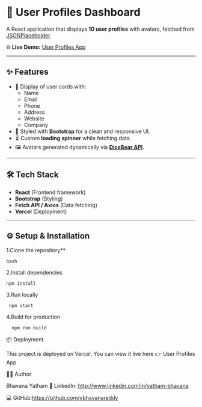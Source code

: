 # 🚀 User Profiles Dashboard 

A React application that displays **10 user profiles** with avatars, fetched from [JSONPlaceholder](https://jsonplaceholder.typicode.com/users).  

🌐 **Live Demo:** [User Profiles App](https://user-profiles-basic-mjk3rj7ku-bhavana-yathams-projects.vercel.app)  

---

## ✨ Features  
- 📇 Display of user cards with:  
  - Name  
  - Email  
  - Phone  
  - Address  
  - Website  
  - Company  
- 🎨 Styled with **Bootstrap** for a clean and responsive UI.  
- ⏳ Custom **loading spinner** while fetching data.  
- 🖼️ Avatars generated dynamically via **[DiceBear API](https://www.dicebear.com/)**.  

---

## 🛠️ Tech Stack  
- **React** (Frontend framework)  
- **Bootstrap** (Styling)  
- **Fetch API / Axios** (Data fetching)  
- **Vercel** (Deployment)  

---

## ⚙️ Setup & Installation  

1.Clone the repository**  
   ```
   bash
   ```
2.Install dependencies
  ```
  npm install
```
3.Run locally
 ```
  npm start
 ```
4.Build for production
```
  npm run build
```

📦 Deployment

This project is deployed on Vercel.
You can view it live here 👉 User Profiles App

👩‍💻 Author

Bhavana Yatham
💼 LinkedIn: http://www.linkedin.com/in/yatham-bhavana

💻 GitHub:https://github.com/ybhavanareddy
  
